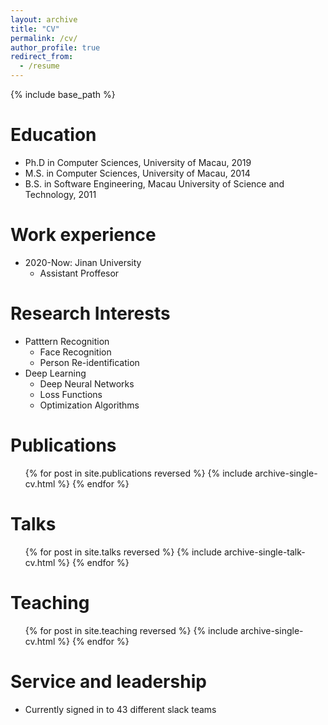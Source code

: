 ```yaml
---
layout: archive
title: "CV"
permalink: /cv/
author_profile: true
redirect_from:
  - /resume
---
```


{% include base_path %}

Education
======
* Ph.D in Computer Sciences, University of Macau, 2019
* M.S. in Computer Sciences, University of Macau, 2014
* B.S. in Software Engineering, Macau University of Science and Technology, 2011

Work experience
======
* 2020-Now: Jinan University
  * Assistant Proffesor
  
Research Interests
======
* Patttern Recognition
  * Face Recognition
  * Person Re-identification
* Deep Learning
  * Deep Neural Networks
  * Loss Functions
  * Optimization Algorithms

Publications
======
  <ul>{% for post in site.publications reversed %}
    {% include archive-single-cv.html %}
  {% endfor %}</ul>
  
Talks
======
  <ul>{% for post in site.talks reversed %}
    {% include archive-single-talk-cv.html  %}
  {% endfor %}</ul>
  
Teaching
======
  <ul>{% for post in site.teaching reversed %}
    {% include archive-single-cv.html %}
  {% endfor %}</ul>
  
Service and leadership
======
* Currently signed in to 43 different slack teams
